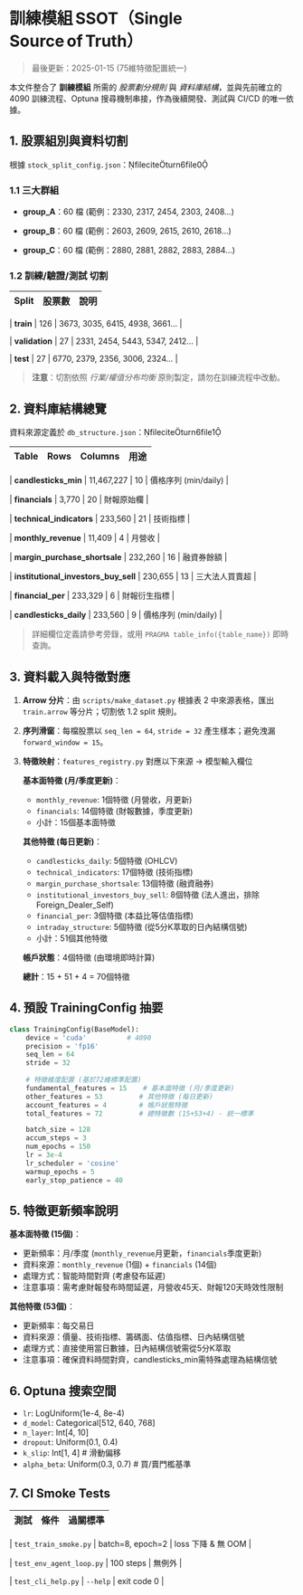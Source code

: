 # 訓練模組 SSOT（Single Source of Truth）
> 最後更新：2025-01-15 (75維特徵配置統一)

本文件整合了 **訓練模組** 所需的 *股票劃分規則* 與 *資料庫結構*，並與先前確立的 4090 訓練流程、Optuna 搜尋機制串接，作為後續開發、測試與 CI/CD 的唯一依據。

## 1. 股票組別與資料切割

根據 `stock_split_config.json`：fileciteturn6file0

### 1.1 三大群組

- **group_A**：60 檔 (範例：2330, 2317, 2454, 2303, 2408…)

- **group_B**：60 檔 (範例：2603, 2609, 2615, 2610, 2618…)

- **group_C**：60 檔 (範例：2880, 2881, 2882, 2883, 2884…)


### 1.2 訓練/驗證/測試 切割

| Split | 股票數 | 說明 |
|-------|--------|------|

| **train** | 126 | 3673, 3035, 6415, 4938, 3661… |

| **validation** | 27 | 2331, 2454, 5443, 5347, 2412… |

| **test** | 27 | 6770, 2379, 2356, 3006, 2324… |


> **注意**：切割依照 *行業/權值分布均衡* 原則製定，請勿在訓練流程中改動。

## 2. 資料庫結構總覽

資料來源定義於 `db_structure.json`：fileciteturn6file1

| Table | Rows | Columns | 用途 |
|-------|------|---------|------|

| **candlesticks_min** | 11,467,227 | 10 | 價格序列 (min/daily) |

| **financials** | 3,770 | 20 | 財報原始欄 |

| **technical_indicators** | 233,560 | 21 | 技術指標 |

| **monthly_revenue** | 11,409 | 4 | 月營收 |

| **margin_purchase_shortsale** | 232,260 | 16 | 融資券餘額 |

| **institutional_investors_buy_sell** | 230,655 | 13 | 三大法人買賣超 |

| **financial_per** | 233,329 | 6 | 財報衍生指標 |

| **candlesticks_daily** | 233,560 | 9 | 價格序列 (min/daily) |


> 詳細欄位定義請參考旁錄，或用 `PRAGMA table_info({table_name})` 即時查詢。

## 3. 資料載入與特徵對應

1. **Arrow 分片**：由 `scripts/make_dataset.py` 根據表 2 中來源表格，匯出 `train.arrow` 等分片；切割依 1.2 split 規則。

2. **序列滑窗**：每檔股票以 `seq_len = 64`, `stride = 32` 產生樣本；避免洩漏 `forward_window = 15`。

3. **特徵映射**：`features_registry.py` 對應以下來源 → 模型輸入欄位

   **基本面特徵 (月/季度更新)**：
   - `monthly_revenue`: 1個特徵 (月營收，月更新)
   - `financials`: 14個特徵 (財報數據，季度更新)
   - 小計：15個基本面特徵

   **其他特徵 (每日更新)**：
   - `candlesticks_daily`: 5個特徵 (OHLCV)
   - `technical_indicators`: 17個特徵 (技術指標)
   - `margin_purchase_shortsale`: 13個特徵 (融資融券)
   - `institutional_investors_buy_sell`: 8個特徵 (法人進出，排除Foreign_Dealer_Self)
   - `financial_per`: 3個特徵 (本益比等估值指標)
   - `intraday_structure`: 5個特徵 (從5分K萃取的日內結構信號)
   - 小計：51個其他特徵

   **帳戶狀態**：4個特徵 (由環境即時計算)

   **總計**：15 + 51 + 4 = 70個特徵

## 4. 預設 TrainingConfig 抽要

```python
class TrainingConfig(BaseModel):
    device = 'cuda'          # 4090
    precision = 'fp16'
    seq_len = 64
    stride = 32
    
    # 特徵維度配置 (基於72維標準配置)
    fundamental_features = 15    # 基本面特徵 (月/季度更新)
    other_features = 53         # 其他特徵 (每日更新)
    account_features = 4        # 帳戶狀態特徵
    total_features = 72         # 總特徵數 (15+53+4) - 統一標準

    batch_size = 128
    accum_steps = 3
    num_epochs = 150
    lr = 3e-4
    lr_scheduler = 'cosine'
    warmup_epochs = 5
    early_stop_patience = 40
```

## 5. 特徵更新頻率說明

**基本面特徵 (15個)**：
- 更新頻率：月/季度 (`monthly_revenue`月更新，`financials`季度更新)
- 資料來源：`monthly_revenue` (1個) + `financials` (14個)
- 處理方式：智能時間對齊 (考慮發布延遲)
- 注意事項：需考慮財報發布時間延遲，月營收45天、財報120天時效性限制

**其他特徵 (53個)**：
- 更新頻率：每交易日
- 資料來源：價量、技術指標、籌碼面、估值指標、日內結構信號
- 處理方式：直接使用當日數據，日內結構信號需從5分K萃取
- 注意事項：確保資料時間對齊，candlesticks_min需特殊處理為結構信號

## 6. Optuna 搜索空間

- `lr`: LogUniform(1e-4, 8e-4)
- `d_model`: Categorical[512, 640, 768]
- `n_layer`: Int[4, 10]
- `dropout`: Uniform(0.1, 0.4)
- `k_slip`: Int[1, 4]  # 滑動偏移
- `alpha_beta`: Uniform(0.3, 0.7)  # 買/賣門檻基準

## 7. CI Smoke Tests

| 測試 | 條件 | 過關標準 |
|------|------|-----------|

| `test_train_smoke.py` | batch=8, epoch=2 | loss 下降 & 無 OOM |

| `test_env_agent_loop.py` | 100 steps | 無例外 |

| `test_cli_help.py` | `--help` | exit code 0 |
